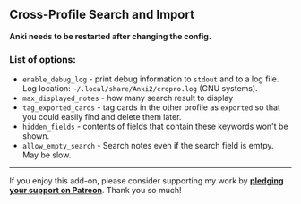 ## Cross-Profile Search and Import

**Anki needs to be restarted after changing the config.**

### List of options:

* `enable_debug_log` - print debug information to `stdout` and to a log file.
Log location: `~/.local/share/Anki2/cropro.log` (GNU systems).
* `max_displayed_notes` - how many search result to display
* `tag_exported_cards` - tag cards in the other profile as `exported`
so that you could easily find and delete them later.
* `hidden_fields` - contents of fields that contain these keywords won't be shown.
* `allow_empty_search` - Search notes even if the search field is emtpy. May be slow.

---

If you enjoy this add-on, please consider supporting my work by
**[pledging your support on Patreon](https://www.patreon.com/tatsumoto_ren)**.
Thank you so much!
